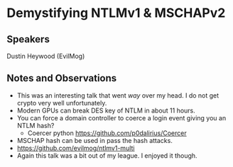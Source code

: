 # Demystifying NTLMv1 & MSCHAPv2

## Speakers

Dustin Heywood (EvilMog)

## Notes and Observations

- This was an interesting talk that went _way_ over my head. I do not get crypto very well unfortunately.
- Modern GPUs can break DES key of NTLM in about 11 hours.
- You can force a domain controller to coerce a login event giving you an NTLM hash? 
  - Coercer python https://github.com/p0dalirius/Coercer
- MSCHAP hash can be used in pass the hash attacks. 
- https://github.com/evilmog/ntlmv1-multi
- Again this talk was a bit out of my league. I enjoyed it though.

